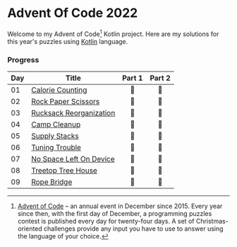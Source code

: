 # Advent Of Code 2022

Welcome to my Advent of Code[^aoc] Kotlin project. Here are my solutions for this year's puzzles
using [Kotlin](https://kotlinlang.org) language.

### Progress

| Day | Title                                   | Part 1 | Part 2 |
|-----|-----------------------------------------|:------:|:------:|
| 01  | [Calorie Counting](src/Day01.kt)        |   🌟   |   🌟   |
| 02  | [Rock Paper Scissors](src/Day02.kt)     |   🌟   |   🌟   |
| 03  | [Rucksack Reorganization](src/Day03.kt) |   🌟   |   🌟   |
| 04  | [Camp Cleanup](src/Day04.kt)            |   🌟   |   🌟   |
| 05  | [Supply Stacks](src/Day05.kt)           |   🌟   |   🌟   |
| 06  | [Tuning Trouble](src/Day06.kt)          |   🌟   |   🌟   |
| 07  | [No Space Left On Device](src/Day07.kt) |   🌟   |   🌟   |
| 08  | [Treetop Tree House](src/Day08.kt)      |   🌟   |   🌟   |
| 09  | [Rope Bridge](src/Day09.kt)             |   🌟   |   🌟   |

[^aoc]: [Advent of Code](https://adventofcode.com) – an annual event in December since 2015.
Every year since then, with the first day of December, a programming puzzles contest is published every day for
twenty-four days.
A set of Christmas-oriented challenges provide any input you have to use to answer using the language of your choice.